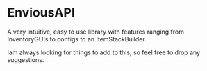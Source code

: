 # EnviousAPI

A very intuitive, easy to use library with features ranging from InventoryGUIs to configs to an ItemStackBuilder.

Iam always looking for things to add to this, so feel free to drop any suggestions.
